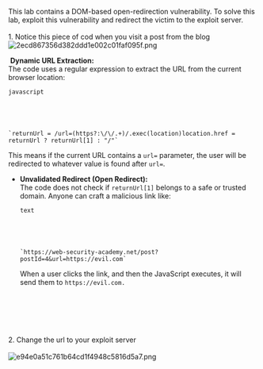 This lab contains a DOM-based open-redirection vulnerability. To solve this lab, exploit this vulnerability and redirect the victim to the exploit server.  
<br/>1\. Notice this piece of cod when you visit a post from the blog  
![2ecd867356d382ddd1e002c01faf095f.png](../_resources/2ecd867356d382ddd1e002c01faf095f.png)

&nbsp;**Dynamic URL Extraction:**  
The code uses a regular expression to extract the URL from the current browser location:

```
javascript





`returnUrl = /url=(https?:\/\/.+)/.exec(location)location.href = returnUrl ? returnUrl[1] : "/"`
```

This means if the current URL contains a `url=` parameter, the user will be redirected to whatever value is found after `url=`.

- **Unvalidated Redirect (Open Redirect):**  
    The code does not check if `returnUrl[1]` belongs to a safe or trusted domain. Anyone can craft a malicious link like:
    
    ```
    text
    
    
    
    
    
    `https://web-security-academy.net/post?postId=4&url=https://evil.com`
    ```
    
    When a user clicks the link, and then the JavaScript executes, it will send them to `https://evil.com.`  
    <br/><br/><br/><br/><br/>
    

2\. Change the url to your exploit server   
<br/>![e94e0a51c761b64cd1f4948c5816d5a7.png](../_resources/e94e0a51c761b64cd1f4948c5816d5a7.png)
